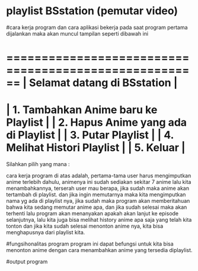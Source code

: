 # playlist BSstation (pemutar video)
#cara kerja program dan cara aplikasi bekerja
pada saat program pertama dijalankan maka akan muncul tampilan seperti dibawah ini

======================================================
|             Selamat datang di BSstation            |
======================================================
| 1. Tambahkan Anime baru ke Playlist                |
| 2. Hapus Anime yang ada di Playlist                |
| 3. Putar Playlist                                  |
| 4. Melihat  Histori Playlist                       |
| 5. Keluar                                          |
======================================================
Silahkan pilih yang mana : 

cara kerja program di atas adalah, pertama-tama user harus mengimputkan anime terlebih dahulu, animenya ini sudah sediakan sekitar 7 anime lalu kita menambahkannya, terserah user mau berapa, jika sudah maka anime akan tertambah di playlist.
dan jika ingin memutarnya maka kita mengimputkan nama yg ada di playlist nya, jika sudah maka program akan memberitahuan bahwa kita sedang memutar anime apa, dan jika sudah selesai maka akan terhenti lalu program akan menanyakan apakah akan lanjut ke episode selanjutnya, 
lalu kita juga bisa melihat history anime apa saja yang telah kita tonton
dan jika kita sudah selesai menonton anime nya, kita bisa menghapusnya dari playlist kita.

#fungsihonalitas program
program  ini dapat befungsi untuk kita bisa menonton anime dengan cara menambahkan anime yang tersedia diplaylist. 

#output program



